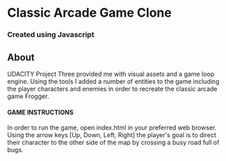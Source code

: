 # Classic Arcade Game Clone
### Created using Javascript
## About

UDACITY Project Three provided me with visual assets and a game loop engine. Using the tools I added a number of entities to the game including the player characters and enemies in order to recreate the classic arcade game Frogger.

#### GAME INSTRUCTIONS
In order to run the game, open index.html in your preferred web browser.
Using the arrow keys [Up, Down, Left, Right] the player's goal is to direct their character to the other side of the map by crossing a busy road full of bugs.

